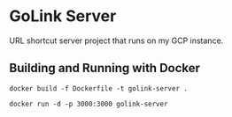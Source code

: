 # GoLink Server

URL shortcut server project that runs on my GCP instance.

## Building and Running with Docker

```
docker build -f Dockerfile -t golink-server .

docker run -d -p 3000:3000 golink-server
```
